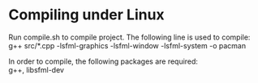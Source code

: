 # Compiling under Linux
Run compile.sh to compile project. The following line is used to compile:  
g++ src/*.cpp -lsfml-graphics -lsfml-window -lsfml-system -o pacman

In order to compile, the following packages are required:  
g++, libsfml-dev

